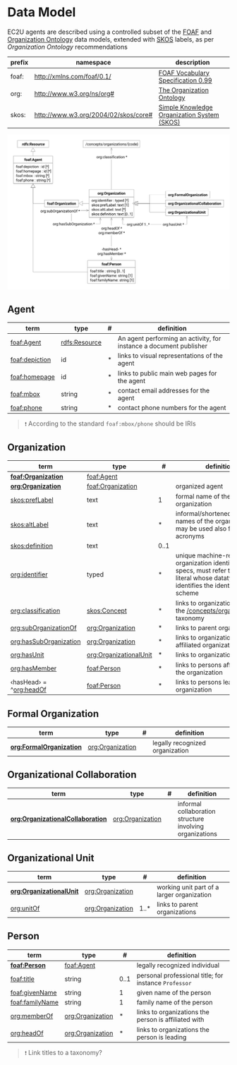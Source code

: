 # Data Model

EC2U agents are described using a controlled subset
of
the [FOAF](http://xmlns.com/foaf/spec/) and [Organization Ontology](https://www.w3.org/TR/vocab-org/) data models,
extended with [SKOS](https://www.w3.org/TR/skos-primer/#seclabel) labels, as per *Organization Ontology* recommendations

| prefix | namespace                            | description                                                                          |
|--------|--------------------------------------|--------------------------------------------------------------------------------------|
| foaf:  | http://xmlns.com/foaf/0.1/           | [FOAF Vocabulary Specification 0.99](http://xmlns.com/foaf/spec/)                    |
| org:   | http://www.w3.org/ns/org#            | [The Organization Ontology](https://www.w3.org/TR/vocab-org/)                        |
| skos:  | http://www.w3.org/2004/02/skos/core# | [Simple Knowledge Organization System (SKOS)](https://www.w3.org/TR/skos-reference/) |

![agent data model](index/agents.svg)

## Agent

| term                                                         | type                          | # | definition                                                         |
|--------------------------------------------------------------|-------------------------------|---|--------------------------------------------------------------------|
| [foaf:Agent](http://xmlns.com/foaf/spec/#term_Agent)         | [rdfs:Resource](resources.md) |   | An agent performing an activity, for instance a document publisher |
| [foaf:depiction](http://xmlns.com/foaf/spec/#term_depiction) | id                            | * | links to visual representations of the agent                       |
| [foaf:homepage](http://xmlns.com/foaf/spec/#term_homepage)   | id                            | * | links to public main web pages for the agent                       |
| [foaf:mbox](http://xmlns.com/foaf/spec/#term_mbox)           | string                        | * | contact email addresses for the agent                              |
| [foaf:phone](http://xmlns.com/foaf/spec/#term_phone)         | string                        | * | contact phone numbers for the agent                                |

> `❗️` According to the standard `foaf:mbox/phone` should be IRIs

## Organization

| term                                                                              | type                                           | #    | definition                                                                                                                                   |
|-----------------------------------------------------------------------------------|------------------------------------------------|------|----------------------------------------------------------------------------------------------------------------------------------------------|
| **[foaf:Organization](http://xmlns.com/foaf/spec/#term_Organization)**            | [foaf:Agent](#agent)                           |      |                                                                                                                                              |
| [**org:Organization**](https://www.w3.org/TR/vocab-org/#org:Organization)         | [foaf:Organization](#organization)             |      | organized agent                                                                                                                              |
| [skos:prefLabel](https://www.w3.org/TR/skos-reference/#labels)                    | text                                           | 1    | formal name of the organization                                                                                                              |
| [skos:altLabel](https://www.w3.org/TR/skos-reference/#labels)                     | text                                           | *    | informal/shortened/alternative names of the organization; may be used also for informal acronyms                                             |
| [skos:definition](https://www.w3.org/TR/skos-reference/#L1693)                    | text                                           | 0..1 |                                                                                                                                              |
| [org:identifier](https://www.w3.org/TR/vocab-org/#org:identifier)                 | typed                                          | *    | unique machine-readable organization identifier; as per specs, must refer to a typed literal whose datatype identifies the identifier scheme |
| [org:classification](https://www.w3.org/TR/vocab-org/#org:classification)         | [skos:Concept](concepts.md#concept)            | *    | links to organization types in the [/concepts/organizations](/concepts/organizations) taxonomy                                               |
| [org:subOrganizationOf](https://www.w3.org/TR/vocab-org/#org:subOrganizationOf)   | [org:Organization](#organization)              | *    | links to parent organizations                                                                                                                |
| [org:hasSubOrganization](https://www.w3.org/TR/vocab-org/#org:hasSubOrganization) | [org:Organization](#organization)              | *    | links to organizational units or affiliated organizations                                                                                    |
| [org:hasUnit](https://www.w3.org/TR/vocab-org/#org:hasUnit)                       | [org:OrganizationalUnit](#organizational-unit) | *    | links to organizational units                                                                                                                |
| [org:hasMember](https://www.w3.org/TR/vocab-org/#property-hasmember)              | [foaf:Person](#person)                         | *    | links to persons affiliated with the organization                                                                                            |
| ‹hasHead› = ^[org:headOf](https://www.w3.org/TR/vocab-org/#property-headof)       | [foaf:Person](#person)                         | *    | links to persons leading the organization                                                                                                    |

## Formal Organization

| term                                                                                    | type                              | # | definition                      |
|-----------------------------------------------------------------------------------------|-----------------------------------|---|---------------------------------|
| [**org:FormalOrganization**](https://www.w3.org/TR/vocab-org/#class-formalorganization) | [org:Organization](#organization) |   | legally recognized organization |

## Organizational Collaboration

| term                                                                                                      | type                              | # | definition                                               |
|-----------------------------------------------------------------------------------------------------------|-----------------------------------|---|----------------------------------------------------------|
| [**org:OrganizationalCollaboration**](https://www.w3.org/TR/vocab-org/#class-organizationalcollaboration) | [org:Organization](#organization) |   | informal collaboration structure involving organizations |

## Organizational Unit

| term                                                                                    | type                              | #    | definition                                 |
|-----------------------------------------------------------------------------------------|-----------------------------------|------|--------------------------------------------|
| [**org:OrganizationalUnit**](https://www.w3.org/TR/vocab-org/#class-organizationalunit) | [org:Organization](#organization) |      | working unit part of a larger organization |
| [org:unitOf](https://www.w3.org/TR/vocab-org/#org:unitOf)                               | [org:Organization](#organization) | 1..* | links to parent organizations              |

## Person

| term                                                               | type                              | #    | definition                                            |
|--------------------------------------------------------------------|-----------------------------------|------|-------------------------------------------------------|
| **[foaf:Person](http://xmlns.com/foaf/spec/#term_Person)**         | [foaf:Agent](#agent)              |      | legally recognized individual                         |
| [foaf:title](http://xmlns.com/foaf/spec/#term_title)               | string                            | 0..1 | personal professional title; for instance `Professor` |
| [foaf:givenName](http://xmlns.com/foaf/spec/#term_givenName)       | string                            | 1    | given name of the person                              |
| [foaf:familyName](http://xmlns.com/foaf/spec/#term_familyName)     | string                            | 1    | family name of the person                             |
| [org:memberOf](https://www.w3.org/TR/vocab-org/#property-memberof) | [org:Organization](#organization) | *    | links to organizations the person is affiliated with  |
| [org:headOf](https://www.w3.org/TR/vocab-org/#property-headof)     | [org:Organization](#organization) | *    | links to organizations the person is leading          |

> `❗️` Link titles to a taxonomy?
